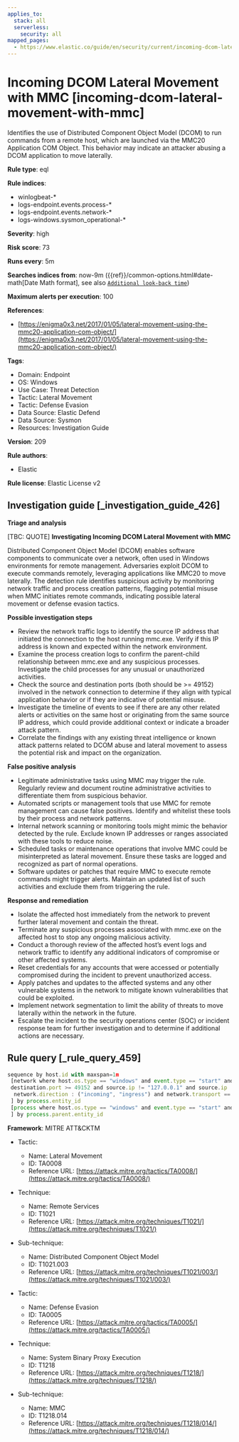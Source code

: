 ```yaml
---
applies_to:
  stack: all
  serverless:
    security: all
mapped_pages:
  - https://www.elastic.co/guide/en/security/current/incoming-dcom-lateral-movement-with-mmc.html
---
```


# Incoming DCOM Lateral Movement with MMC [incoming-dcom-lateral-movement-with-mmc]

Identifies the use of Distributed Component Object Model (DCOM) to run commands from a remote host, which are launched via the MMC20 Application COM Object. This behavior may indicate an attacker abusing a DCOM application to move laterally.

**Rule type**: eql

**Rule indices**:

* winlogbeat-*
* logs-endpoint.events.process-*
* logs-endpoint.events.network-*
* logs-windows.sysmon_operational-*

**Severity**: high

**Risk score**: 73

**Runs every**: 5m

**Searches indices from**: now-9m ({{ref}}/common-options.html#date-math[Date Math format], see also [`Additional look-back time`](docs-content://solutions/security/detect-and-alert/create-detection-rule.md#rule-schedule))

**Maximum alerts per execution**: 100

**References**:

* [https://enigma0x3.net/2017/01/05/lateral-movement-using-the-mmc20-application-com-object/](https://enigma0x3.net/2017/01/05/lateral-movement-using-the-mmc20-application-com-object/)

**Tags**:

* Domain: Endpoint
* OS: Windows
* Use Case: Threat Detection
* Tactic: Lateral Movement
* Tactic: Defense Evasion
* Data Source: Elastic Defend
* Data Source: Sysmon
* Resources: Investigation Guide

**Version**: 209

**Rule authors**:

* Elastic

**Rule license**: Elastic License v2

## Investigation guide [_investigation_guide_426]

**Triage and analysis**

[TBC: QUOTE]
**Investigating Incoming DCOM Lateral Movement with MMC**

Distributed Component Object Model (DCOM) enables software components to communicate over a network, often used in Windows environments for remote management. Adversaries exploit DCOM to execute commands remotely, leveraging applications like MMC20 to move laterally. The detection rule identifies suspicious activity by monitoring network traffic and process creation patterns, flagging potential misuse when MMC initiates remote commands, indicating possible lateral movement or defense evasion tactics.

**Possible investigation steps**

* Review the network traffic logs to identify the source IP address that initiated the connection to the host running mmc.exe. Verify if this IP address is known and expected within the network environment.
* Examine the process creation logs to confirm the parent-child relationship between mmc.exe and any suspicious processes. Investigate the child processes for any unusual or unauthorized activities.
* Check the source and destination ports (both should be >= 49152) involved in the network connection to determine if they align with typical application behavior or if they are indicative of potential misuse.
* Investigate the timeline of events to see if there are any other related alerts or activities on the same host or originating from the same source IP address, which could provide additional context or indicate a broader attack pattern.
* Correlate the findings with any existing threat intelligence or known attack patterns related to DCOM abuse and lateral movement to assess the potential risk and impact on the organization.

**False positive analysis**

* Legitimate administrative tasks using MMC may trigger the rule. Regularly review and document routine administrative activities to differentiate them from suspicious behavior.
* Automated scripts or management tools that use MMC for remote management can cause false positives. Identify and whitelist these tools by their process and network patterns.
* Internal network scanning or monitoring tools might mimic the behavior detected by the rule. Exclude known IP addresses or ranges associated with these tools to reduce noise.
* Scheduled tasks or maintenance operations that involve MMC could be misinterpreted as lateral movement. Ensure these tasks are logged and recognized as part of normal operations.
* Software updates or patches that require MMC to execute remote commands might trigger alerts. Maintain an updated list of such activities and exclude them from triggering the rule.

**Response and remediation**

* Isolate the affected host immediately from the network to prevent further lateral movement and contain the threat.
* Terminate any suspicious processes associated with mmc.exe on the affected host to stop any ongoing malicious activity.
* Conduct a thorough review of the affected host’s event logs and network traffic to identify any additional indicators of compromise or other affected systems.
* Reset credentials for any accounts that were accessed or potentially compromised during the incident to prevent unauthorized access.
* Apply patches and updates to the affected systems and any other vulnerable systems in the network to mitigate known vulnerabilities that could be exploited.
* Implement network segmentation to limit the ability of threats to move laterally within the network in the future.
* Escalate the incident to the security operations center (SOC) or incident response team for further investigation and to determine if additional actions are necessary.


## Rule query [_rule_query_459]

```js
sequence by host.id with maxspan=1m
 [network where host.os.type == "windows" and event.type == "start" and process.name : "mmc.exe" and source.port >= 49152 and
 destination.port >= 49152 and source.ip != "127.0.0.1" and source.ip != "::1" and
  network.direction : ("incoming", "ingress") and network.transport == "tcp"
 ] by process.entity_id
 [process where host.os.type == "windows" and event.type == "start" and process.parent.name : "mmc.exe"
 ] by process.parent.entity_id
```

**Framework**: MITRE ATT&CKTM

* Tactic:

    * Name: Lateral Movement
    * ID: TA0008
    * Reference URL: [https://attack.mitre.org/tactics/TA0008/](https://attack.mitre.org/tactics/TA0008/)

* Technique:

    * Name: Remote Services
    * ID: T1021
    * Reference URL: [https://attack.mitre.org/techniques/T1021/](https://attack.mitre.org/techniques/T1021/)

* Sub-technique:

    * Name: Distributed Component Object Model
    * ID: T1021.003
    * Reference URL: [https://attack.mitre.org/techniques/T1021/003/](https://attack.mitre.org/techniques/T1021/003/)

* Tactic:

    * Name: Defense Evasion
    * ID: TA0005
    * Reference URL: [https://attack.mitre.org/tactics/TA0005/](https://attack.mitre.org/tactics/TA0005/)

* Technique:

    * Name: System Binary Proxy Execution
    * ID: T1218
    * Reference URL: [https://attack.mitre.org/techniques/T1218/](https://attack.mitre.org/techniques/T1218/)

* Sub-technique:

    * Name: MMC
    * ID: T1218.014
    * Reference URL: [https://attack.mitre.org/techniques/T1218/014/](https://attack.mitre.org/techniques/T1218/014/)



